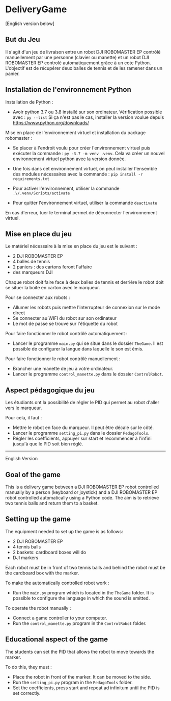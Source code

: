 # DeliveryGame
[English version below]
## But du Jeu

Il s'agit d'un jeu de livraison entre un robot DJI ROBOMASTER EP contrôlé manuellement par une personne (clavier ou manette) et un robot DJI ROBOMASTER EP controlé automatiquement grâce à un cote Python. L'objectif est de récupérer deux balles de tennis et de les ramener dans un panier.

## Installation de l'environnement Python

Installation de Python : 
- Avoir python 3.7 ou 3.8 installé sur son ordinateur. Vérification possible avec :
``py --list``
Si ça n'est pas le cas, installer la version voulue depuis https://www.python.org/downloads/

Mise en place de l'environnement virtuel et installation du package robomaster : 

- Se placer à l'endroit voulu pour créer l'environnement virtuel puis exécuter la commande :
``py -3.7 -m venv .venv``. Cela va créer un nouvel environnement virtuel python avec la version donnée.

- Une fois dans cet environnement virtuel, on peut installer l'ensemble des modules nécessaires avec la commande :
``pip install -r requirements.txt``

- Pour activer l'environnement, utiliser la commande 
``.\/.venv/Scripts/activate``
- Pour quitter l'environnement virtuel, utiliser la commande 
``deactivate``

En cas d'erreur, tuer le terminal permet de déconnecter l'environnement virtuel.

## Mise en place du jeu

Le matériel nécessaire à la mise en place du jeu est le suivant :

- 2 DJI ROBOMASTER EP
- 4 balles de tennis
- 2 paniers : des cartons feront l'affaire
- des marqueurs DJI

Chaque robot doit faire face à deux balles de tennis et derrière le robot doit se situer la boite en carton avec le marqueur. 

Pour se connecter aux robots : 

- Allumer les robots puis mettre l'interrupteur de connexion sur le mode direct
- Se connecter au WIFI du robot sur son ordinateur
- Le mot de passe se trouve sur l'étiquette du robot

Pour faire fonctionner le robot contrôlé automatiquement :

- Lancer le programme `main.py` qui se situe dans le dossier `TheGame`.
Il est possible de configurer la langue dans laquelle le son est émis.

Pour faire fonctionner le robot contrôlé manuellement :

- Brancher une manette de jeu à votre ordinateur.
- Lancer le programme `control_manette.py` dans le dossier `ControlRobot`.


## Aspect pédagogique du jeu

Les étudiants ont la possibilité de régler le PID qui permet au robot d'aller vers le marqueur. 

Pour cela, il faut :

- Mettre le robot en face du marqueur. Il peut être décalé sur le côté.
- Lancer le programme `setting_pi.py` dans le dossier `PedagoTools`.
- Régler les coefficients, appuyer sur start et recommencer à l'infini jusqu'à que le PID soit bien réglé.

---------------------------------------------------------------------------------------------------------------------------------------
English Version
## Goal of the game

This is a delivery game between a DJI ROBOMASTER EP robot controlled manually by a person (keyboard or joystick) and a DJI ROBOMASTER EP robot controlled automatically using a Python code. The aim is to retrieve two tennis balls and return them to a basket.

## Setting up the game

The equipment needed to set up the game is as follows:

- 2 DJI ROBOMASTER EP
- 4 tennis balls
- 2 baskets: cardboard boxes will do
- DJI markers

Each robot must be in front of two tennis balls and behind the robot must be the cardboard box with the marker. 

To make the automatically controlled robot work :

- Run the `main.py` program which is located in the `TheGame` folder.
It is possible to configure the language in which the sound is emitted.

To operate the robot manually :

- Connect a game controller to your computer.
- Run the `control_manette.py` program in the `ControlRobot` folder.


## Educational aspect of the game

The students can set the PID that allows the robot to move towards the marker. 

To do this, they must :

- Place the robot in front of the marker. It can be moved to the side.
- Run the `setting_pi.py` program in the `PedagoTools` folder.
- Set the coefficients, press start and repeat ad infinitum until the PID is set correctly.
